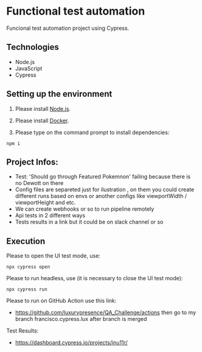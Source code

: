 # Functional test automation

Funcional test automation project using Cypress.

## Technologies 

- Node.js
- JavaScript
- Cypress

## Setting up the environment 

1. Please install [Node.js](https://nodejs.org/en/download/).

2. Please install [Docker](https://www.docker.com/get-started).

3. Please type on the command prompt to install dependencies:
```
npm i 
```

## Project Infos:

- Test: 'Should go through Featured Pokemnon'  failing because there is no Dewott on there
- Config files are separeted just for ilustration , on them you could create different runs based on envs or another configs like viewportWidth / viewportHeight and etc.
- We can create webhooks or so to run pipeline remotely
- Api tests in 2 different ways
- Tests results in a link but it could be on slack channel or so 


## Execution

Please to open the UI test mode, use: 
```
npx cypress open
```

Please to run headless, use (it is necessary to close the UI test mode): 
```
npx cypress run
```

Please to run on GitHub Action use this link:

- https://github.com/luxurypresence/QA_Challenge/actions then go to my branch francisco.cypress.lux after branch is merged


Test Results:

- https://dashboard.cypress.io/projects/inu11r/
